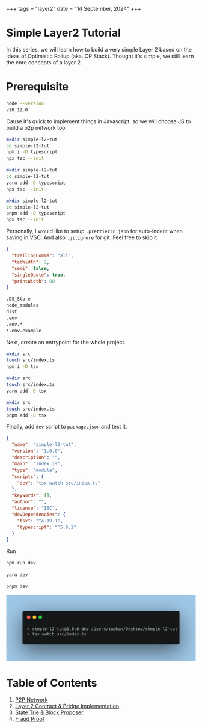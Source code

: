 +++
tags = "layer2"
date = "14 September, 2024"
+++

# Simple Layer2 Tutorial

In this series, we will learn how to build a very simple Layer 2 based on the ideas of Optimistic Rollup (aka. OP Stack). Thought it's simple, we still learn the core concepts of a layer 2.

# Prerequisite

```bash label="install" group="node"
node --version
v20.12.0
```

Cause it's quick to implement things in Javascript, so we will choose JS to build a p2p network too.

```bash label="npm" group="install"
mkdir simple-l2-tut
cd simple-l2-tut
npm i -D typescript
npx tsc --init
```

```bash label="yarn" group="install"
mkdir simple-l2-tut
cd simple-l2-tut
yarn add -D typescript
npx tsc --init
```

```bash label="pnpm" group="install"
mkdir simple-l2-tut
cd simple-l2-tut
pnpm add -D typescript
npx tsc --init
```

Personally, I would like to setup `.prettierrc.json` for auto-indent when saving in VSC. And also `.gitignore` for git. Feel free to skip it.

```json label=".prettierrc.json" group="prettier"
{
  "trailingComma": "all",
  "tabWidth": 2,
  "semi": false,
  "singleQuote": true,
  "printWidth": 80
}
```

```txt label=".gitignore" group="git"
.DS_Store
node_modules
dist
.env
.env.*
!.env.example
```

Next, create an entrypoint for the whole project.

```bash label="npm" group="setup"
mkdir src
touch src/index.ts
npm i -D tsx
```

```bash label="yarn" group="setup"
mkdir src
touch src/index.ts
yarn add -D tsx
```

```bash label="pnpm" group="setup"
mkdir src
touch src/index.ts
pnpm add -D tsx
```

Finally, add `dev` script to `package.json` and test it.

```json label="package.json" group="package.json"
{
  "name": "simple-l2-tut",
  "version": "1.0.0",
  "description": "",
  "main": "index.js",
  "type": "module",
  "scripts": {
    "dev": "tsx watch src/index.ts"
  },
  "keywords": [],
  "author": "",
  "license": "ISC",
  "devDependencies": {
    "tsx": "^4.19.1",
    "typescript": "^5.6.2"
  }
}
```

Run

```bash label="npm" group="run"
npm run dev
```

```bash label="yarn" group="run"
yarn dev
```

```bash label="pnpm" group="run"
pnpm dev
```

![You're ready to go](./nodemon.png)

# Table of Contents

1. [P2P Network](/blog/simple-l2-tutorial/part-1-p2p-network)
2. [Layer 2 Contract & Bridge Implementation](/blog/simple-l2-tutorial/part-2-layer-2-contract-bridge-implementation)
3. [State Trie & Block Proposer](/blog/simple-l2-tutorial/part-3-state-trie-block-proposer)
4. [Fraud Proof](/blog/simple-l2-tutorial/part-4-fraud-proof)
